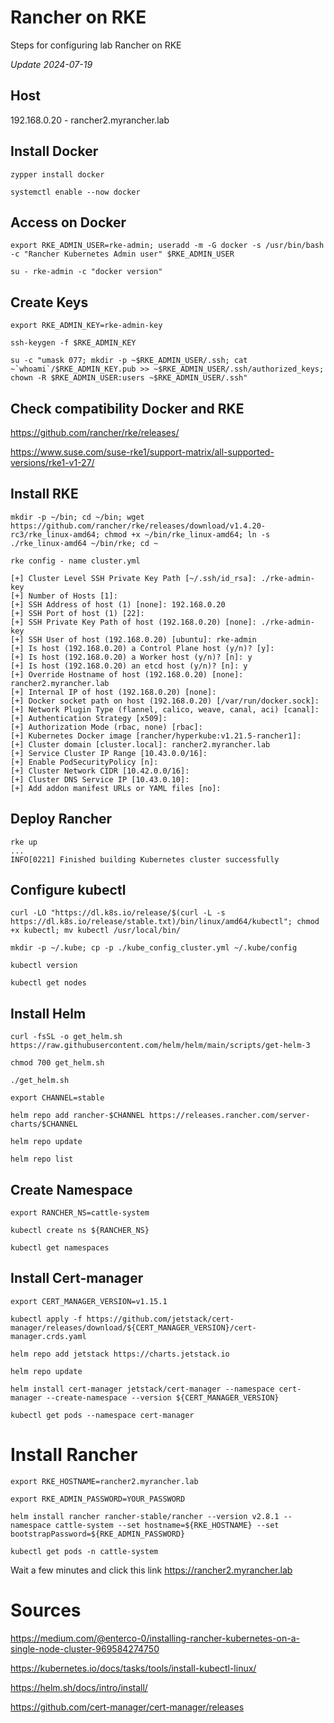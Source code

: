 # Rancher on RKE
Steps for configuring lab Rancher on RKE

_Update 2024-07-19_

## Host
192.168.0.20 - rancher2.myrancher.lab

## Install Docker
```
zypper install docker
```
```
systemctl enable --now docker
```

## Access on Docker
```
export RKE_ADMIN_USER=rke-admin; useradd -m -G docker -s /usr/bin/bash -c "Rancher Kubernetes Admin user" $RKE_ADMIN_USER
```
```
su - rke-admin -c "docker version"
```

## Create Keys
```
export RKE_ADMIN_KEY=rke-admin-key
```
```
ssh-keygen -f $RKE_ADMIN_KEY
```
```
su -c "umask 077; mkdir -p ~$RKE_ADMIN_USER/.ssh; cat ~`whoami`/$RKE_ADMIN_KEY.pub >> ~$RKE_ADMIN_USER/.ssh/authorized_keys; chown -R $RKE_ADMIN_USER:users ~$RKE_ADMIN_USER/.ssh" 
```

## Check compatibility Docker and RKE
https://github.com/rancher/rke/releases/

https://www.suse.com/suse-rke1/support-matrix/all-supported-versions/rke1-v1-27/

## Install RKE
```
mkdir -p ~/bin; cd ~/bin; wget https://github.com/rancher/rke/releases/download/v1.4.20-rc3/rke_linux-amd64; chmod +x ~/bin/rke_linux-amd64; ln -s ./rke_linux-amd64 ~/bin/rke; cd ~
```
```
rke config - name cluster.yml

[+] Cluster Level SSH Private Key Path [~/.ssh/id_rsa]: ./rke-admin-key
[+] Number of Hosts [1]:
[+] SSH Address of host (1) [none]: 192.168.0.20
[+] SSH Port of host (1) [22]:
[+] SSH Private Key Path of host (192.168.0.20) [none]: ./rke-admin-key
[+] SSH User of host (192.168.0.20) [ubuntu]: rke-admin
[+] Is host (192.168.0.20) a Control Plane host (y/n)? [y]:
[+] Is host (192.168.0.20) a Worker host (y/n)? [n]: y
[+] Is host (192.168.0.20) an etcd host (y/n)? [n]: y
[+] Override Hostname of host (192.168.0.20) [none]: rancher2.myrancher.lab
[+] Internal IP of host (192.168.0.20) [none]:
[+] Docker socket path on host (192.168.0.20) [/var/run/docker.sock]:
[+] Network Plugin Type (flannel, calico, weave, canal, aci) [canal]:
[+] Authentication Strategy [x509]:
[+] Authorization Mode (rbac, none) [rbac]:
[+] Kubernetes Docker image [rancher/hyperkube:v1.21.5-rancher1]:
[+] Cluster domain [cluster.local]: rancher2.myrancher.lab
[+] Service Cluster IP Range [10.43.0.0/16]:
[+] Enable PodSecurityPolicy [n]:
[+] Cluster Network CIDR [10.42.0.0/16]:
[+] Cluster DNS Service IP [10.43.0.10]:
[+] Add addon manifest URLs or YAML files [no]:
```

## Deploy Rancher
```
rke up
...
INFO[0221] Finished building Kubernetes cluster successfully
```

## Configure kubectl
```
curl -LO "https://dl.k8s.io/release/$(curl -L -s https://dl.k8s.io/release/stable.txt)/bin/linux/amd64/kubectl"; chmod +x kubectl; mv kubectl /usr/local/bin/
```
```
mkdir -p ~/.kube; cp -p ./kube_config_cluster.yml ~/.kube/config
```
```
kubectl version
```
```
kubectl get nodes
```

## Install Helm
```
curl -fsSL -o get_helm.sh https://raw.githubusercontent.com/helm/helm/main/scripts/get-helm-3
```
```
chmod 700 get_helm.sh
```
```
./get_helm.sh
```
```
export CHANNEL=stable
```
```
helm repo add rancher-$CHANNEL https://releases.rancher.com/server-charts/$CHANNEL
```
```
helm repo update
```
```
helm repo list
```

## Create Namespace
```
export RANCHER_NS=cattle-system
```
```
kubectl create ns ${RANCHER_NS}
```
```
kubectl get namespaces
```

## Install Cert-manager
```
export CERT_MANAGER_VERSION=v1.15.1
```
```
kubectl apply -f https://github.com/jetstack/cert-manager/releases/download/${CERT_MANAGER_VERSION}/cert-manager.crds.yaml
```
```
helm repo add jetstack https://charts.jetstack.io
```
```
helm repo update
```
```
helm install cert-manager jetstack/cert-manager --namespace cert-manager --create-namespace --version ${CERT_MANAGER_VERSION}
```
```
kubectl get pods --namespace cert-manager
```

# Install Rancher
```
export RKE_HOSTNAME=rancher2.myrancher.lab
```
```
export RKE_ADMIN_PASSWORD=YOUR_PASSWORD
```
```
helm install rancher rancher-stable/rancher --version v2.8.1 --namespace cattle-system --set hostname=${RKE_HOSTNAME} --set bootstrapPassword=${RKE_ADMIN_PASSWORD}
```
```
kubectl get pods -n cattle-system
```

Wait a few minutes and click this link https://rancher2.myrancher.lab

# Sources
https://medium.com/@enterco-0/installing-rancher-kubernetes-on-a-single-node-cluster-969584274750

https://kubernetes.io/docs/tasks/tools/install-kubectl-linux/

https://helm.sh/docs/intro/install/

https://github.com/cert-manager/cert-manager/releases
